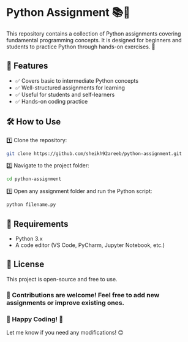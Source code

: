 # Python Assignment 📚🐍  

This repository contains a collection of Python assignments covering fundamental programming concepts. It is designed for beginners and students to practice Python through hands-on exercises. 🚀  

## 🚀 Features  
- ✅ Covers basic to intermediate Python concepts  
- ✅ Well-structured assignments for learning  
- ✅ Useful for students and self-learners  
- ✅ Hands-on coding practice  

## 🛠 How to Use  
1️⃣ Clone the repository:  
```bash
git clone https://github.com/sheikh92areeb/python-assignment.git
```
2️⃣ Navigate to the project folder:
```bash
cd python-assignment
```
3️⃣ Open any assignment folder and run the Python script:
```bash
python filename.py
```

## 📌 Requirements
-  Python 3.x
-  A code editor (VS Code, PyCharm, Jupyter Notebook, etc.)


## 📜 License
This project is open-source and free to use.

### 📢 Contributions are welcome! Feel free to add new assignments or improve existing ones.
### 🚀 Happy Coding! 🐍
Let me know if you need any modifications! 😊
